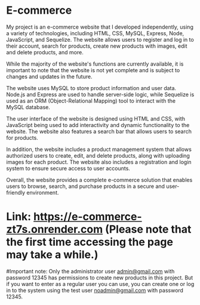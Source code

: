 # E-commerce
My project is an e-commerce website that I developed independently, using a variety of technologies, including HTML, CSS, MySQL, Express, Node, JavaScript, and Sequelize. The website allows users to register and log in to their account, search for products, create new products with images, edit and delete products, and more.

While the majority of the website's functions are currently available, it is important to note that the website is not yet complete and is subject to changes and updates in the future.

The website uses MySQL to store product information and user data. Node.js and Express are used to handle server-side logic, while Sequelize is used as an ORM (Object-Relational Mapping) tool to interact with the MySQL database.

The user interface of the website is designed using HTML and CSS, with JavaScript being used to add interactivity and dynamic functionality to the website. The website also features a search bar that allows users to search for products.

In addition, the website includes a product management system that allows authorized users to create, edit, and delete products, along with uploading images for each product. The website also includes a registration and login system to ensure secure access to user accounts.

Overall, the website provides a complete e-commerce solution that enables users to browse, search, and purchase products in a secure and user-friendly environment.
# Link: https://e-commerce-zt7s.onrender.com (Please note that the first time accessing the page may take a while.)

#Important note: 
Only the administrator user admin@gmail.com with password 12345 has permissions to create new products in this project. But if you want to enter as a regular user you can use, you can create one or log in to the system using the test user noadmin@gmail.com with password 12345.
